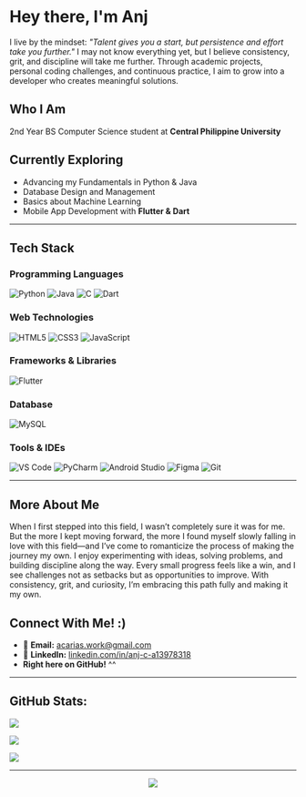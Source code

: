 # Hey there, I'm Anj

I live by the mindset: *"Talent gives you a start, but persistence and effort take you further."* I may not know everything yet, but I believe consistency, grit, and discipline will take me further. Through academic projects, personal coding challenges, and continuous practice, I aim to grow into a developer who creates meaningful solutions.

## Who I Am
2nd Year BS Computer Science student at **Central Philippine University**  

## Currently Exploring
* Advancing my Fundamentals in Python & Java
* Database Design and Management
* Basics about Machine Learning
* Mobile App Development with **Flutter & Dart** 

---

## Tech Stack

### Programming Languages
![Python](https://img.shields.io/badge/Python-1e3a8a?style=for-the-badge&logo=python&logoColor=white)
![Java](https://img.shields.io/badge/Java-1e40af?style=for-the-badge&logo=openjdk&logoColor=white)
![C](https://img.shields.io/badge/C-1d4ed8?style=for-the-badge&logo=c&logoColor=white)
![Dart](https://img.shields.io/badge/Dart-2563eb?style=for-the-badge&logo=dart&logoColor=white)

### Web Technologies
![HTML5](https://img.shields.io/badge/HTML5-1e40af?style=for-the-badge&logo=html5&logoColor=white)
![CSS3](https://img.shields.io/badge/CSS3-1d4ed8?style=for-the-badge&logo=css3&logoColor=white)
![JavaScript](https://img.shields.io/badge/JavaScript-3730a3?style=for-the-badge&logo=javascript&logoColor=white)

### Frameworks & Libraries
![Flutter](https://img.shields.io/badge/Flutter-1e3a8a?style=for-the-badge&logo=flutter&logoColor=white)

### Database
![MySQL](https://img.shields.io/badge/MySQL-1e40af?style=for-the-badge&logo=mysql&logoColor=white)

### Tools & IDEs
![VS Code](https://img.shields.io/badge/VS_Code-1e3a8a?style=for-the-badge&logo=visual-studio-code&logoColor=white)
![PyCharm](https://img.shields.io/badge/PyCharm-1e40af?style=for-the-badge&logo=pycharm&logoColor=white)
![Android Studio](https://img.shields.io/badge/Android_Studio-1d4ed8?style=for-the-badge&logo=android-studio&logoColor=white)
![Figma](https://img.shields.io/badge/Figma-3730a3?style=for-the-badge&logo=figma&logoColor=white)
![Git](https://img.shields.io/badge/Git-2563eb?style=for-the-badge&logo=git&logoColor=white)

---

## More About Me
When I first stepped into this field, I wasn’t completely sure it was for me. But the more I kept moving forward, the more I found myself slowly falling in love with this field—and I’ve come to romanticize the process of making the journey my own. I enjoy experimenting with ideas, solving problems, and building discipline along the way. Every small progress feels like a win, and I see challenges not as setbacks but as opportunities to improve. With consistency, grit, and curiosity, I’m embracing this path fully and making it my own.

## Connect With Me! :)
* 📧 **Email:** [acarias.work@gmail.com](mailto:acarias.work@gmail.com)
* 🔗 **LinkedIn:** [linkedin.com/in/anj-c-a13978318](https://www.linkedin.com/in/anj-c-a13978318/)
* **Right here on GitHub!** ^^
  
---

## GitHub Stats:
![](https://github-readme-stats.vercel.app/api?username=anjcrs&theme=tokyonight&hide_border=false&include_all_commits=true&count_private=true)

![](https://github-readme-streak-stats.herokuapp.com/?user=anjcrs&theme=tokyonight&hide_border=false)

![](https://github-readme-stats.vercel.app/api/top-langs/?username=anjcrs&theme=tokyonight&hide_border=false&include_all_commits=true&count_private=true&layout=compact)

---

<div align="center">

[![](https://visitcount.itsvg.in/api?id=anjcrs&icon=0&color=0)](https://visitcount.itsvg.in)

</div>

